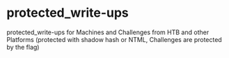 # protected_write-ups
protected_write-ups for Machines and Challenges from HTB and other Platforms (protected with shadow hash or NTML, Challenges are protected by the flag)
